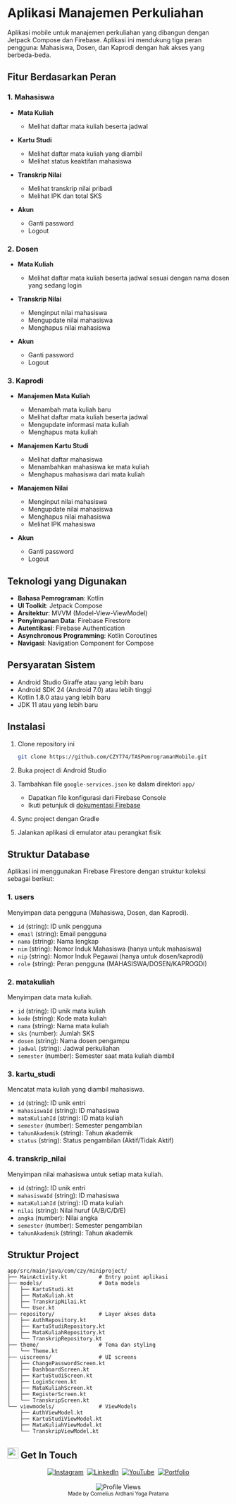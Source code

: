 # Aplikasi Manajemen Perkuliahan

Aplikasi mobile untuk manajemen perkuliahan yang dibangun dengan Jetpack Compose dan Firebase. Aplikasi ini mendukung tiga peran pengguna: Mahasiswa, Dosen, dan Kaprodi dengan hak akses yang berbeda-beda.

## Fitur Berdasarkan Peran

### 1. Mahasiswa
- **Mata Kuliah**
  - Melihat daftar mata kuliah beserta jadwal

- **Kartu Studi**
  - Melihat daftar mata kuliah yang diambil
  - Melihat status keaktifan mahasiswa

- **Transkrip Nilai**
  - Melihat transkrip nilai pribadi
  - Melihat IPK dan total SKS

- **Akun**
  - Ganti password
  - Logout

### 2. Dosen
- **Mata Kuliah**
  - Melihat daftar mata kuliah beserta jadwal sesuai dengan nama dosen yang sedang login

- **Transkrip Nilai**
  - Menginput nilai mahasiswa
  - Mengupdate nilai mahasiswa
  - Menghapus nilai mahasiswa

- **Akun**
  - Ganti password
  - Logout

### 3. Kaprodi
- **Manajemen Mata Kuliah**
  - Menambah mata kuliah baru
  - Melihat daftar mata kuliah beserta jadwal
  - Mengupdate informasi mata kuliah
  - Menghapus mata kuliah

- **Manajemen Kartu Studi**
  - Melihat daftar mahasiswa
  - Menambahkan mahasiswa ke mata kuliah
  - Menghapus mahasiswa dari mata kuliah

- **Manajemen Nilai**
  - Menginput nilai mahasiswa
  - Mengupdate nilai mahasiswa
  - Menghapus nilai mahasiswa
  - Melihat IPK mahasiswa

- **Akun**
  - Ganti password
  - Logout

## Teknologi yang Digunakan

- **Bahasa Pemrograman**: Kotlin
- **UI Toolkit**: Jetpack Compose
- **Arsitektur**: MVVM (Model-View-ViewModel)
- **Penyimpanan Data**: Firebase Firestore
- **Autentikasi**: Firebase Authentication
- **Asynchronous Programming**: Kotlin Coroutines
- **Navigasi**: Navigation Component for Compose

## Persyaratan Sistem

- Android Studio Giraffe atau yang lebih baru
- Android SDK 24 (Android 7.0) atau lebih tinggi
- Kotlin 1.8.0 atau yang lebih baru
- JDK 11 atau yang lebih baru

## Instalasi

1. Clone repository ini
   ```bash
   git clone https://github.com/CZY774/TASPemrogramanMobile.git
   ```

2. Buka project di Android Studio

3. Tambahkan file `google-services.json` ke dalam direktori `app/`
   - Dapatkan file konfigurasi dari Firebase Console
   - Ikuti petunjuk di [dokumentasi Firebase](https://firebase.google.com/docs/android/setup)

4. Sync project dengan Gradle

5. Jalankan aplikasi di emulator atau perangkat fisik

## Struktur Database

Aplikasi ini menggunakan Firebase Firestore dengan struktur koleksi sebagai berikut:

### 1. users
Menyimpan data pengguna (Mahasiswa, Dosen, dan Kaprodi).
- `id` (string): ID unik pengguna
- `email` (string): Email pengguna
- `nama` (string): Nama lengkap
- `nim` (string): Nomor Induk Mahasiswa (hanya untuk mahasiswa)
- `nip` (string): Nomor Induk Pegawai (hanya untuk dosen/kaprodi)
- `role` (string): Peran pengguna (MAHASISWA/DOSEN/KAPROGDI)

### 2. matakuliah
Menyimpan data mata kuliah.
- `id` (string): ID unik mata kuliah
- `kode` (string): Kode mata kuliah
- `nama` (string): Nama mata kuliah
- `sks` (number): Jumlah SKS
- `dosen` (string): Nama dosen pengampu
- `jadwal` (string): Jadwal perkuliahan
- `semester` (number): Semester saat mata kuliah diambil

### 3. kartu_studi
Mencatat mata kuliah yang diambil mahasiswa.
- `id` (string): ID unik entri
- `mahasiswaId` (string): ID mahasiswa
- `mataKuliahId` (string): ID mata kuliah
- `semester` (number): Semester pengambilan
- `tahunAkademik` (string): Tahun akademik
- `status` (string): Status pengambilan (Aktif/Tidak Aktif)

### 4. transkrip_nilai
Menyimpan nilai mahasiswa untuk setiap mata kuliah.
- `id` (string): ID unik entri
- `mahasiswaId` (string): ID mahasiswa
- `mataKuliahId` (string): ID mata kuliah
- `nilai` (string): Nilai huruf (A/B/C/D/E)
- `angka` (number): Nilai angka
- `semester` (number): Semester pengambilan
- `tahunAkademik` (string): Tahun akademik

## Struktur Project

```
app/src/main/java/com/czy/miniproject/
├── MainActivity.kt          # Entry point aplikasi
├── models/                  # Data models
│   ├── KartuStudi.kt
│   ├── MataKuliah.kt
│   ├── TranskripNilai.kt
│   └── User.kt
├── repository/              # Layer akses data
│   ├── AuthRepository.kt
│   ├── KartuStudiRepository.kt
│   ├── MataKuliahRepository.kt
│   └── TranskripRepository.kt
├── theme/                   # Tema dan styling
│   └── Theme.kt
├── uiscreens/               # UI screens
│   ├── ChangePasswordScreen.kt
│   ├── DashboardScreen.kt
│   ├── KartuStudiScreen.kt
│   ├── LoginScreen.kt
│   ├── MataKuliahScreen.kt
│   ├── RegisterScreen.kt
│   └── TranskripScreen.kt
└── viewmodels/              # ViewModels
    ├── AuthViewModel.kt
    ├── KartuStudiViewModel.kt
    ├── MataKuliahViewModel.kt
    └── TranskripViewModel.kt
```

## <img src="https://media.giphy.com/media/hvRJCLFzcasrR4ia7z/giphy.gif" width="25px" alt="waving hand"> Get In Touch
<div align="center">
  <a href="https://www.instagram.com/corneliusyoga" target="_blank"><img src="https://img.shields.io/badge/Instagram-%23E4405F.svg?&style=for-the-badge&logo=instagram&logoColor=white" alt="Instagram"></a>&nbsp;
  <a href="https://www.linkedin.com/in/cornelius-yoga-783b6a291" target="_blank"><img src="https://img.shields.io/badge/LinkedIn-%230077B5.svg?&style=for-the-badge&logo=linkedin&logoColor=white" alt="LinkedIn"></a>&nbsp;
  <a href="https://www.youtube.com/channel/UCj0TlW5vLO6r_Nlwc8oFBpw" target="_blank"><img src="https://img.shields.io/badge/YouTube-%23FF0000.svg?&style=for-the-badge&logo=youtube&logoColor=white" alt="YouTube"></a>&nbsp;
  <a href="https://czy.digital" target="_blank"><img src="https://img.shields.io/badge/Portfolio-%23000000.svg?&style=for-the-badge&logo=react&logoColor=white" alt="Portfolio"></a>
  <br/><br/>
  <img src="https://komarev.com/ghpvc/?username=CZY774&style=flat-square&color=0366D6" alt="Profile Views" />
  <br/>
  <sub>Made by Cornelius Ardhani Yoga Pratama</sub>
</div>